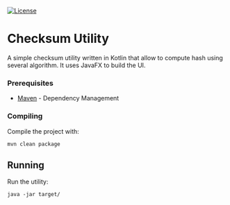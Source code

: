 [![License](https://img.shields.io/badge/license-MIT-blue.svg)](https://opensource.org/licenses/MIT)

# Checksum Utility

A simple checksum utility written in Kotlin that allow to compute hash using several algorithm. It uses JavaFX to build the UI.

### Prerequisites

* [Maven](https://maven.apache.org/) - Dependency Management

### Compiling

Compile the project with:


```
mvn clean package
```

## Running

Run the utility:

```
java -jar target/
```
